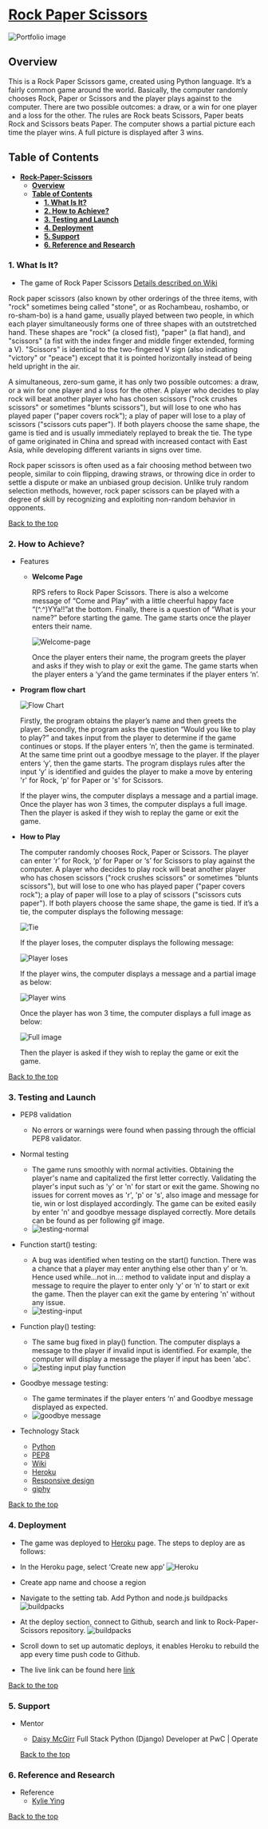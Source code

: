 # [**Rock Paper Scissors**](https://rack-paper-scissors.herokuapp.com/)

![Portfolio image](images/main-picture.jpg)

## **Overview**

This is a Rock Paper Scissors game, created using Python language. It’s a fairly common game around the world. Basically, the computer randomly chooses Rock, Paper or Scissors and the player plays against to the computer. There are two possible outcomes: a draw, or a win for one player and a loss for the other. The rules are Rock beats Scissors, Paper beats Rock and Scissors beats Paper. The computer shows a partial picture each time the player wins. A full picture is displayed after 3 wins.

## **Table of Contents**

- [**Rock-Paper-Scissors**](#overview)
  - [**Overview**](#overview)
  - [**Table of Contents**](#table-of-contents)
    - [**1. What Is It?**](#1-what-is-it)
    - [**2. How to Achieve?**](#2-how-to-achieve)
    - [**3. Testing and Launch**](#3-testing-and-launch)
    - [**4. Deployment**](#4-deployment)
    - [**5. Support**](#5-support)
    - [**6. Reference and Research**](#6-reference-and-research)

### **1. What Is It?**

- The game of Rock Paper Scissors
[Details described on Wiki](https://en.wikipedia.org/wiki/Rock_paper_scissors)

Rock paper scissors (also known by other orderings of the three items, with "rock" sometimes being called "stone", or as Rochambeau, roshambo, or ro-sham-bo) is a hand game, usually played between two people, in which each player simultaneously forms one of three shapes with an outstretched hand. These shapes are "rock" (a closed fist), "paper" (a flat hand), and "scissors" (a fist with the index finger and middle finger extended, forming a V). "Scissors" is identical to the two-fingered V sign (also indicating "victory" or "peace") except that it is pointed horizontally instead of being held upright in the air.

A simultaneous, zero-sum game, it has only two possible outcomes: a draw, or a win for one player and a loss for the other. A player who decides to play rock will beat another player who has chosen scissors ("rock crushes scissors" or sometimes "blunts scissors"), but will lose to one who has played paper ("paper covers rock"); a play of paper will lose to a play of scissors ("scissors cuts paper"). If both players choose the same shape, the game is tied and is usually immediately replayed to break the tie. The type of game originated in China and spread with increased contact with East Asia, while developing different variants in signs over time.

Rock paper scissors is often used as a fair choosing method between two people, similar to coin flipping, drawing straws, or throwing dice in order to settle a dispute or make an unbiased group decision. Unlike truly random selection methods, however, rock paper scissors can be played with a degree of skill by recognizing and exploiting non-random behavior in opponents.

[Back to the top](#overview)

### **2. How to Achieve?**

- Features

  - **Welcome Page**

    RPS refers to Rock Paper Scissors. There is also a welcome message of “Come and Play” with a little cheerful happy face “(^.^)YYa!!”at the bottom. Finally, there is a question of “What is your name?” before starting the game. The game starts once the player enters their name.

    ![Welcome-page](images/welcome-page.jpg)

    Once the player enters their name, the program greets the player and asks if they wish to play or exit the game. The game starts when the player enters a ‘y’and the game terminates if the player enters ‘n’.

- **Program flow chart**

    ![Flow Chart](images/flow-chart.jpg)

    Firstly, the program obtains the player’s name and then greets the player.
    Secondly, the program asks the question “Would you like to play to play?” and takes input from the player to determine if the game continues or stops. If the player enters ‘n’, then the game is terminated. At the same time print out a goodbye message to the player. If the player enters ‘y’, then the game starts.
    The program displays rules after the input ‘y’ is identified and guides the player to make a move by entering 'r' for Rock, 'p' for Paper or 's' for Scissors.

    If the player wins, the computer displays a message and a partial image. Once the player has won 3 times, the computer displays a full image. Then the player is asked if they wish to replay the game or exit the game.

- **How to Play**

    The computer randomly chooses Rock, Paper or Scissors. The player can enter ‘r’ for Rock, ‘p’ for Paper or ‘s’ for Scissors to play against the computer. A player who decides to play rock will beat another player who has chosen scissors ("rock crushes scissors" or sometimes "blunts scissors"), but will lose to one who has played paper ("paper covers rock"); a play of paper will lose to a play of scissors ("scissors cuts paper"). If both players choose the same shape, the game is tied.
    If it’s a tie, the computer displays the following message:

    ![Tie](images/tie.jpg)

    If the player loses, the computer displays the following message:

    ![Player loses](images/lost.jpg)

    If the player wins, the computer displays a message and a partial image as below:

    ![Player wins](images/win.jpg)

    Once the player has won 3 time, the computer displays a full image as below:

    ![Full image](images/full_image.jpg)

    Then the player is asked if they wish to replay the game or exit the game.

[Back to the top](#overview)

### 3. **Testing and Launch**

- PEP8 validation

  - No errors or warnings were found when passing through the official PEP8 validator.

- Normal testing
  - The game runs smoothly with normal activities. Obtaining the player's name and capitalized the first letter correctly. Validating the player's input such as 'y' or 'n' for start or exit the game. Showing no issues for corrent moves as 'r', 'p' or 's', also image and message for tie, win or lost displayed accordingly. The game can be exited easily by enter 'n' and goodbye message displayed correctly. More details can be found as per following gif image.
  - ![testing-normal](images/testing-normal-30sec.gif)

- Function start() testing:
  - A bug was identified when testing on the start() function. There was a chance that a player may enter anything else other than y’ or ‘n. Hence used while…not in…: method to validate input and display a message to require the player to enter only ‘y’ or ‘n’ to start or exit the game. Then the player can exit the game by entering 'n' without any issue.
  - ![testing-input](images/input-validate.gif)

- Function play() testing:
  - The same bug fixed in play() function. The computer displays a message to the player if invalid input is identified. For example, the computer will display a message the player if input has been 'abc'.
  - ![testing input play function](images/input-validate-play-function.gif)

- Goodbye message testing:
  - The game terminates if the player enters ‘n’  and  Goodbye message displayed as expected.
  - ![goodbye message](images/goodbye-message.gif)

- Technology Stack
  - [Python](https://www.python.org/)
  - [PEP8](http://pep8online.com/)
  - [Wiki](https://www.wikipedia.org/)
  - [Heroku]( https://dashboard.heroku.com/apps)
  - [Responsive design](http://ami.responsivedesign.is/#)
  - [giphy](https://giphy.com/)

[Back to the top](#overview)

### 4. **Deployment**

- The game was deployed to [Heroku]( https://dashboard.heroku.com/apps) page. The steps to deploy are as follows:

- In the Heroku page, select ‘Create new app’
![Heroku](images/Heroku.jpg)

- Create app name and choose a region

- Navigate to the setting tab. Add Python and node.js buildpacks
![buildpacks](images/buildpacks.png)

- At the deploy section, connect to Github, search and link to Rock-Paper-Scissors repository.
![buildpacks](images/github.jpg)

- Scroll down to set up automatic deploys, it enables Heroku to rebuild the app every time push code to Github.

- The live link can be found here [link]( https://rack-paper-scissors.herokuapp.com/)

[Back to the top](#overview)

### 5. **Support**

- Mentor

  - [Daisy McGirr]( https://www.linkedin.com/in/daisy-mcgirr-4a3671173/)
  Full Stack Python (Django) Developer at PwC | Operate

  [Back to the top](#overview)

### 6. **Reference and Research**

- Reference
  - [Kylie Ying](https://www.youtube.com/watch?v=xRlN8CFJwAM&ab_channel=KylieYing)

[Back to the top](#overview)
